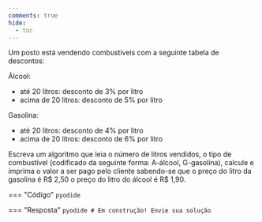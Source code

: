 ```yaml
---
comments: true
hide:
  - toc
---
```


Um posto está vendendo combustíveis com a seguinte tabela de descontos:

Álcool:

- até 20 litros: desconto de 3% por litro
- acima de 20 litros: desconto de 5% por litro

Gasolina:
- até 20 litros: desconto de 4% por litro
- acima de 20 litros: desconto de 6% por litro

Escreva um algoritmo que leia o número de litros vendidos, o tipo de combustível (codificado da seguinte forma: A-álcool, G-gasolina), calcule e imprima o valor a ser pago pelo cliente sabendo-se que o preço do litro da gasolina é R$ 2,50 o preço do litro do álcool é R$ 1,90.

=== "Código"
	```pyodide
	```

=== "Resposta"
	```pyodide
	# Em construção! Envie sua solução
	```

